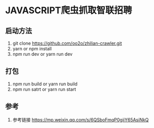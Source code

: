 # JAVASCRIPT爬虫抓取智联招聘
## 启动方法
1. git clone https://github.com/oo2o/zhilian-crawler.git
2. yarn or npm install
3. npm run dev or yarn run dev
## 打包
1. npm run build or yarn run build
2. npm run satrt or yarn run start

## 参考
1. 参考链接 https://mp.weixin.qq.com/s/6QSboFmqP0giiY65AsiNkQ

